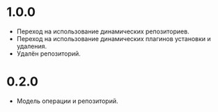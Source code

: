 # 1.0.0

- Переход на использование динамических репозиториев.
- Переход на использование динамических плагинов установки и удаления.
- Удалён репозиторий.

# 0.2.0

- Модель операции и репозиторий.